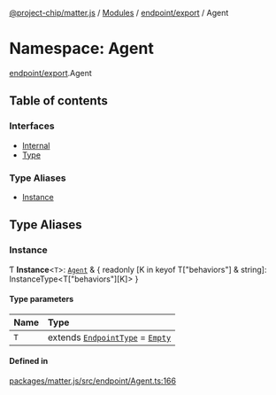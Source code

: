 [@project-chip/matter.js](../README.md) / [Modules](../modules.md) / [endpoint/export](endpoint_export.md) / Agent

# Namespace: Agent

[endpoint/export](endpoint_export.md).Agent

## Table of contents

### Interfaces

- [Internal](../interfaces/endpoint_export.Agent.Internal.md)
- [Type](../interfaces/endpoint_export.Agent.Type.md)

### Type Aliases

- [Instance](endpoint_export.Agent.md#instance)

## Type Aliases

### Instance

Ƭ **Instance**\<`T`\>: [`Agent`](../classes/endpoint_export.Agent-1.md) & \{ readonly [K in keyof T["behaviors"] & string]: InstanceType\<T["behaviors"][K]\> }

#### Type parameters

| Name | Type |
| :------ | :------ |
| `T` | extends [`EndpointType`](../interfaces/behavior_cluster_export._internal_.EndpointType-1.md) = [`Empty`](../interfaces/behavior_cluster_export._internal_.Empty.md) |

#### Defined in

[packages/matter.js/src/endpoint/Agent.ts:166](https://github.com/project-chip/matter.js/blob/558e12c94a201592c28c7bc0743705360b3e5ca6/packages/matter.js/src/endpoint/Agent.ts#L166)
